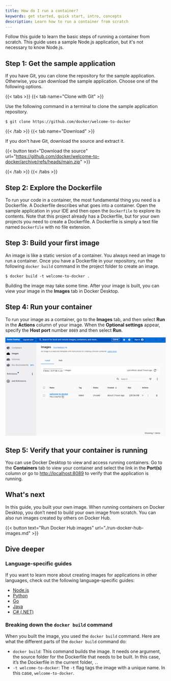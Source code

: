```yaml
---
title: How do I run a container?
keywords: get started, quick start, intro, concepts
description: Learn how to run a container from scratch
---
```


Follow this guide to learn the basic steps of running a container from scratch. This guide uses a sample Node.js application, but it's not necessary to know Node.js.

## Step 1: Get the sample application

If you have Git, you can clone the repository for the sample application. Otherwise, you can download the sample application. Choose one of the following options.

{{< tabs >}}
{{< tab name="Clone with Git" >}}

Use the following command in a terminal to clone the sample application repository.

```console
$ git clone https://github.com/docker/welcome-to-docker
```

{{< /tab >}}
{{< tab name="Download" >}}

If you don't have Git, download the source and extract it.

{{< button text="Download the source" url="https://github.com/docker/welcome-to-docker/archive/refs/heads/main.zip" >}}

{{< /tab >}}
{{< /tabs >}}

## Step 2: Explore the Dockerfile

To run your code in a container, the most fundamental thing you need is a Dockerfile. A Dockerfile describes what goes into a container. Open the sample application in your IDE and then open the `Dockerfile` to explore its contents. Note that this project already has a Dockerfile, but for your own projects you need to create a Dockerfile. A Dockerfile is simply a text file named `Dockerfile` with no file extension.

## Step 3: Build your first image

An image is like a static version of a container. You always need an image to run a container. Once you have a Dockerfile in your repository, run the following `docker build` command in the project folder to create an image.

```console
$ docker build -t welcome-to-docker .
```

Building the image may take some time. After your image is built, you can view your image in the **Images** tab in Docker Desktop.

## Step 4: Run your container

To run your image as a container, go to the **Images** tab, and then select **Run** in the **Actions** column of your image. When the **Optional settings** appear, specify the **Host port** number `8089` and then select **Run**.

![Running an image in Docker Desktop](images/getting-started-run-image.gif)

## Step 5: Verify that your container is running

You can use Docker Desktop to view and access running containers. Go to the **Containers** tab to view your container and select the link in the **Port(s)** column or go to [http://localhost:8089](http://localhost:8089) to verify that the application is running.

## What's next

In this guide, you built your own image. When running containers on Docker Desktop, you don’t need to build your own image from scratch. You can also run images created by others on Docker Hub.

{{< button text="Run Docker Hub images" url="./run-docker-hub-images.md" >}}

## Dive deeper

### Language-specific guides

If you want to learn more about creating images for applications in other languages, check out the following language-specific guides:
 - [Node.js](../language/nodejs/index.md)
 - [Python](../language/python/index.md)
 - [Go](../language/golang/index.md)
 - [Java](../language/java/index.md)
 - [C# (.NET)](../language/dotnet/index.md)

### Breaking down the `docker build` command

When you built the image, you used the `docker build` command. Here are what the different parts of the `docker build` command do:
 - `docker build`: This command builds the image. It needs one argument, the source folder for the Dockerfile that needs to be built. In this case, it’s the Dockerfile in the current folder, `.`.
 - `-t welcome-to-docker`: The `-t` flag tags the image with a unique name. In this case, `welcome-to-docker`.